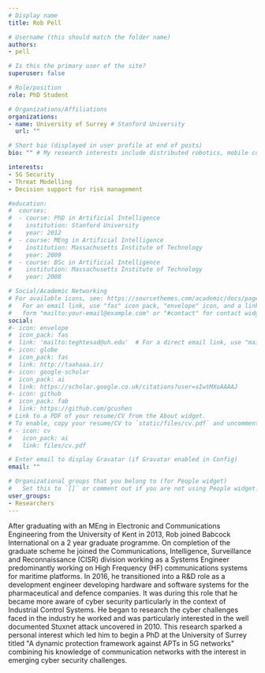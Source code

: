 ```yaml
---
# Display name
title: Rob Pell

# Username (this should match the folder name)
authors:
- pell

# Is this the primary user of the site?
superuser: false

# Role/position
role: PhD Student

# Organizations/Affiliations
organizations:
- name: University of Surrey # Stanford University
  url: ""

# Short bio (displayed in user profile at end of posts)
bio: "" # My research interests include distributed robotics, mobile computing and programmable matter.

interests:
- 5G Security
- Threat Modelling
- Decision support for risk management

#education:
#  courses:
#  - course: PhD in Artificial Intelligence
#    institution: Stanford University
#    year: 2012
#  - course: MEng in Artificial Intelligence
#    institution: Massachusetts Institute of Technology
#    year: 2009
#  - course: BSc in Artificial Intelligence
#    institution: Massachusetts Institute of Technology
#    year: 2008

# Social/Academic Networking
# For available icons, see: https://sourcethemes.com/academic/docs/page-builder/#icons
#   For an email link, use "fas" icon pack, "envelope" icon, and a link in the
#   form "mailto:your-email@example.com" or "#contact" for contact widget.
social:
#- icon: envelope
#  icon_pack: fas
#  link: 'mailto:teghtesad@uh.edu'  # For a direct email link, use "mailto:test@example.org".
#- icon: globe
#  icon_pack: fas
#  link: http://taahaaa.ir/
#- icon: google-scholar
#  icon_pack: ai
#  link: https://scholar.google.co.uk/citations?user=sIwtMXoAAAAJ
#- icon: github
#  icon_pack: fab
#  link: https://github.com/gcushen
# Link to a PDF of your resume/CV from the About widget.
# To enable, copy your resume/CV to `static/files/cv.pdf` and uncomment the lines below.
# - icon: cv
#   icon_pack: ai
#   link: files/cv.pdf

# Enter email to display Gravatar (if Gravatar enabled in Config)
email: ""

# Organizational groups that you belong to (for People widget)
#   Set this to `[]` or comment out if you are not using People widget.
user_groups:
- Researchers
---
```


After graduating with an MEng in Electronic and Communications Engineering from the University of Kent in 2013, Rob joined Babcock International on a 2 year graduate programme. On completion of the graduate scheme he joined the Communications, Intelligence, Surveillance and Reconnaissance (CISR) division working as a Systems Engineer predominantly working on High Frequency (HF) communications systems for maritime platforms. In 2016, he transitioned into a R\&D role as a development engineer developing hardware and software systems for the pharmaceutical and defence companies. It was during this role that he became more aware of cyber security particularly in the context of Industrial Control Systems. He began to research the cyber challenges faced in the industry he worked and was particularly interested in the well documented Stuxnet attack uncovered in 2010. This research sparked a personal interest which led him to begin a PhD at the University of Surrey titled "A dynamic protection framework against APTs in 5G networks" combining his knowledge of communication networks with the interest in emerging cyber security challenges.
